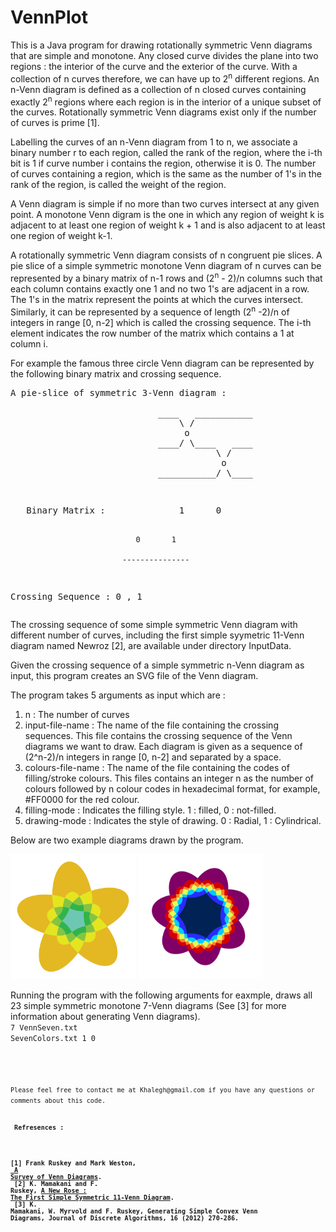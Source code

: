 VennPlot
========

This is a Java program for drawing rotationally symmetric Venn diagrams that are simple and monotone. 
Any closed curve divides the plane into two regions : the interior of the curve and the exterior of the curve. 
With a collection of n curves therefore, we can have up to 2<sup>n</sup> different regions. 
An n-Venn diagram is defined as a collection of n closed curves containing exactly 2<sup>n</sup> regions where each region is 
in the interior of a unique subset of the curves. Rotationally symmetric Venn diagrams exist only if the number of curves is prime [1].

Labelling the curves of an n-Venn diagram from 1 to n, we associate a binary number r to each region, called the rank of the region, 
where the i-th bit is 1 if curve number i contains the region, otherwise it is 0. The number of curves containing a region, 
which is the same as the number of 1's in the rank of the region, is called the weight of the region.

A Venn diagram is simple if no more than two curves intersect at any given point. A monotone Venn digram is the one in 
which any region of weight k is adjacent to at least one region of weight k + 1 and is also adjacent to at least one 
region of weight k-1.

A rotationally symmetric Venn diagram consists of n congruent pie slices. A pie slice of a simple symmetric monotone Venn 
diagram of n curves can be represented by a binary matrix of n-1 rows and (2<sup>n</sup> - 2)/n columns such that each 
column contains exactly one 1 and no two 1's are adjacent in a row. The 1's in the matrix represent the points at which 
the curves intersect. Similarly, it can be represented by a sequence of length (2<sup>n</sup> -2)/n of integers in 
range [0, n-2] which is called the crossing sequence. The i-th element indicates the row number of the matrix which 
contains a 1 at column i. 

For example the famous three circle Venn diagram can be represented by the following binary matrix and crossing sequence.

<p><blockcode><pre>
A pie-slice of symmetric 3-Venn diagram :<br> 
                            ____   ___________
                                \ /
                                 o
                            ____/ \____   ____
                                       \ /
                                        o
                            ___________/ \____
   
</pre></blockcode></p>
<p><blockcode><pre>
   Binary Matrix :              1      0          
                            
                                0       1
                                 
                             ---------------
                                 
   Crossing Sequence :          0   ,   1
</pre></blockcode></p>

The crossing sequence of some simple symmetric Venn diagram with different number of curves, including the first
simple syymetric 11-Venn diagram named Newroz [2], are available under directory InputData. 

Given the crossing sequence of a simple symmetric n-Venn diagram as input, this program creates an SVG file of the Venn diagram.

The program takes 5 arguments as input which are :
<ol>
<li>n : The number of curves</li>
<li>input-file-name : The name of the file containing the crossing sequences.
This file contains the crossing sequence of the Venn diagrams we want to draw.
Each diagram is given as a sequence of (2^n-2)/n integers in range [0, n-2] and separated by a space.</li>
<li>colours-file-name : The name of the file containing the codes of filling/stroke colours.
This files contains an integer n as the number of colours followed by n colour codes in hexadecimal format, for example, #FF0000 for the red colour.</li>
<li>filling-mode : Indicates the filling style. 1 : filled, 0 : not-filled.</li>
<li>drawing-mode : Indicates the style of drawing. 0 : Radial, 1 : Cylindrical.</li>
</ol>

Below are two example diagrams drawn by the program.

<img src="Diagrams/VD_ 5_Filled_01.png" width="200" height="200">
<img src="Diagrams/VD_ 7_Filled_19.png" width="200" height="200">

Running the program with the following arguments for eaxmple, draws all 23 simple symmetric monotone 7-Venn diagrams 
(See [3] for more information about generating Venn diagrams).
<br>
<code>7 VennSeven.txt SevenColors.txt 1 0<code>

<br>
Please feel free to contact me at Khalegh@gmail.com if you have any questions or comments about this code.

<h4> Refresences : <h4>

[1] Frank Ruskey and Mark Weston, <a href ="http://theory.cs.uvic.ca/~cos/venn/VennEJC.html"> <strong>A Survey of Venn Diagrams</strong></a>.
<br>
[2] K. Mamakani and F. Ruskey, <strong><a href="http://arxiv.org/abs/1207.6452">A New Rose : The First Simple Symmetric 11-Venn Diagram</a></strong>.
<br>
[3] K. Mamakani, W. Myrvold and F. Ruskey, <b>Generating Simple Convex Venn Diagrams</b>, Journal of Discrete Algorithms, 16 (2012) 270-286.
